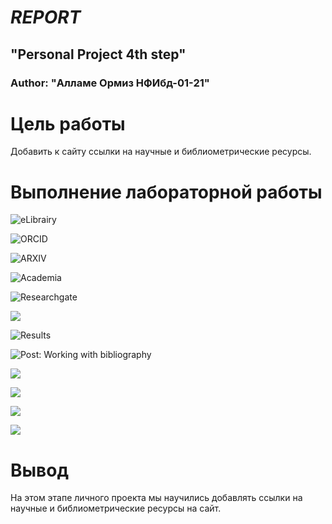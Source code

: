 

# *REPORT*

## "Personal Project 4th step" 


### Author: "Алламе Ормиз  НФИбд-01-21"



# Цель работы

Добавить к сайту ссылки на научные и библиометрические ресурсы.


# Выполнение лабораторной работы

![eLibrairy](https://github.com/hallame/OperSyst-Labs/blob/main/41.jpeg?raw=true)

![ORCID](https://github.com/hallame/OperSyst-Labs/blob/main/42.jpeg?raw=true)

![ARXIV](https://github.com/hallame/OperSyst-Labs/blob/main/43.jpeg?raw=true)


![Academia](https://github.com/hallame/OperSyst-Labs/blob/main/44.jpeg?raw=true)


![Researchgate](https://github.com/hallame/OperSyst-Labs/blob/main/45.jpeg?raw=true)


![](https://github.com/hallame/OperSyst-Labs/blob/main/46.jpeg?raw=true)


![Results](https://github.com/hallame/OperSyst-Labs/blob/main/54.jpeg?raw=true)


![Post: Working with bibliography](https://github.com/hallame/OperSyst-Labs/blob/main/48.jpeg?raw=true)


![](https://github.com/hallame/OperSyst-Labs/blob/main/49.jpeg?raw=true)


![](https://github.com/hallame/OperSyst-Labs/blob/main/50.jpeg?raw=true)

![](https://github.com/hallame/OperSyst-Labs/blob/main/51.jpeg?raw=true)


![](https://github.com/hallame/OperSyst-Labs/blob/main/53.jpeg?raw=true)







# Вывод

На этом этапе личного проекта мы научились добавлять ссылки на научные и библиометрические ресурсы на сайт.